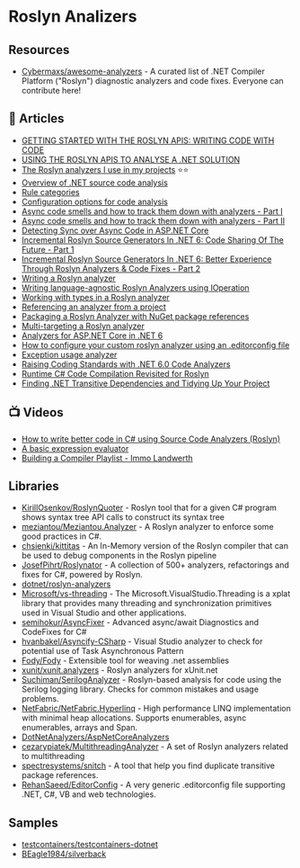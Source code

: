 # Roslyn Analizers

## Resources
- [Cybermaxs/awesome-analyzers](https://github.com/Cybermaxs/awesome-analyzers) - A curated list of .NET Compiler Platform ("Roslyn") diagnostic analyzers and code fixes. Everyone can contribute here!

## 📕 Articles

- [GETTING STARTED WITH THE ROSLYN APIS: WRITING CODE WITH CODE](https://www.stevejgordon.co.uk/getting-started-with-the-roslyn-apis-writing-code-with-code)
- [USING THE ROSLYN APIS TO ANALYSE A .NET SOLUTION](https://www.stevejgordon.co.uk/using-the-roslyn-apis-to-analyse-a-dotnet-solution)
- [The Roslyn analyzers I use in my projects](https://www.meziantou.net/the-roslyn-analyzers-i-use.htm) ⭐⭐
- [Overview of .NET source code analysis](https://docs.microsoft.com/en-us/dotnet/fundamentals/code-analysis/overview)
- [Rule categories](https://docs.microsoft.com/en-us/dotnet/fundamentals/code-analysis/categories)
- [Configuration options for code analysis](https://docs.microsoft.com/en-us/dotnet/fundamentals/code-analysis/configuration-options)
- [Async code smells and how to track them down with analyzers - Part I](https://cezarypiatek.github.io/post/async-analyzers-p1/)
- [Async code smells and how to track them down with analyzers - Part II](https://cezarypiatek.github.io/post/async-analyzers-p2/)
- [Detecting Sync over Async Code in ASP.NET Core](https://codeopinion.com/detecting-sync-over-async-code-in-asp-net-core/)
- [Incremental Roslyn Source Generators In .NET 6: Code Sharing Of The Future - Part 1](https://www.thinktecture.com/en/net/roslyn-source-generators-introduction/)
- [Incremental Roslyn Source Generators In .NET 6: Better Experience Through Roslyn Analyzers & Code Fixes - Part 2](https://www.thinktecture.com/en/net/roslyn-source-generators-analyzers-code-fixes/)
- [Writing a Roslyn analyzer](https://www.meziantou.net/writing-a-roslyn-analyzer.htm)
- [Writing language-agnostic Roslyn Analyzers using IOperation](https://www.meziantou.net/writing-a-language-agnostic-roslyn-analyzer-using-ioperation.htm)
- [Working with types in a Roslyn analyzer](https://www.meziantou.net/working-with-types-in-a-roslyn-analyzer.htm)
- [Referencing an analyzer from a project](https://www.meziantou.net/referencing-an-analyzer-from-a-project.htm)
- [Packaging a Roslyn Analyzer with NuGet package references](https://www.meziantou.net/packaging-a-roslyn-analyzer-with-nuget-dependencies.htm)
- [Multi-targeting a Roslyn analyzer](https://www.meziantou.net/multi-targeting-a-roslyn-analyzer.htm)
- [Analyzers for ASP.NET Core in .NET 6 ](https://andrewlock.net/exploring-dotnet-6-part-7-analyzers-for-minimal-apis/)
- [How to configure your custom roslyn analyzer using an .editorconfig file](https://www.mytechramblings.com/posts/configure-roslyn-analyzers-using-editorconfig/)
- [Exception usage analyzer](https://cezarypiatek.github.io/post/exceptions-usages-analyzer/)
- [Raising Coding Standards with .NET 6.0 Code Analyzers](https://endjin.com/blog/2022/01/raising-coding-standard-dotnet-analyzers)
- [Runtime C# Code Compilation Revisited for Roslyn](https://weblog.west-wind.com/posts/2022/Jun/07/Runtime-CSharp-Code-Compilation-Revisited-for-Roslyn)
- [Finding .NET Transitive Dependencies and Tidying Up Your Project](https://gsferreira.com/archive/2022/finding-dotnet-transitive-dependencies-and-tidying-up-your-project/)
## 📺 Videos
- [How to write better code in C# using Source Code Analyzers (Roslyn)](https://www.youtube.com/watch?v=K6MyJJSm1MI)
- [A basic expression evaluator](https://www.youtube.com/watch?v=wgHIkdUQbp0)
- [Building a Compiler Playlist - Immo Landwerth](https://www.youtube.com/playlist?list=PLRAdsfhKI4OWNOSfS7EUu5GRAVmze1t2y)
## Libraries
- [KirillOsenkov/RoslynQuoter](https://github.com/KirillOsenkov/RoslynQuoter) - Roslyn tool that for a given C# program shows syntax tree API calls to construct its syntax tree
- [meziantou/Meziantou.Analyzer](https://github.com/meziantou/Meziantou.Analyzer) - A Roslyn analyzer to enforce some good practices in C#.
- [chsienki/kittitas](https://github.com/chsienki/kittitas) - An In-Memory version of the Roslyn compiler that can be used to debug components in the Roslyn pipeline
- [JosefPihrt/Roslynator](https://github.com/JosefPihrt/Roslynator) - A collection of 500+ analyzers, refactorings and fixes for C#, powered by Roslyn.
- [dotnet/roslyn-analyzers](https://github.com/dotnet/roslyn-analyzers)
- [Microsoft/vs-threading](https://github.com/Microsoft/vs-threading) - The Microsoft.VisualStudio.Threading is a xplat library that provides many threading and synchronization primitives used in Visual Studio and other applications.
- [semihokur/AsyncFixer](https://github.com/semihokur/AsyncFixer) - Advanced async/await Diagnostics and CodeFixes for C#
- [hvanbakel/Asyncify-CSharp](https://github.com/hvanbakel/Asyncify-CSharp) - Visual Studio analyzer to check for potential use of Task Asynchronous Pattern
- [Fody/Fody](https://github.com/Fody/Fody) - Extensible tool for weaving .net assemblies
- [xunit/xunit.analyzers](https://github.com/xunit/xunit.analyzers) - Roslyn analyzers for xUnit.net 
- [Suchiman/SerilogAnalyzer](https://github.com/Suchiman/SerilogAnalyzer) - Roslyn-based analysis for code using the Serilog logging library. Checks for common mistakes and usage problems.
- [NetFabric/NetFabric.Hyperlinq](https://github.com/NetFabric/NetFabric.Hyperlinq) - High performance LINQ implementation with minimal heap allocations. Supports enumerables, async enumerables, arrays and Span<T>.
- [DotNetAnalyzers/AspNetCoreAnalyzers](https://github.com/DotNetAnalyzers/AspNetCoreAnalyzers)
- [cezarypiatek/MultithreadingAnalyzer](https://github.com/cezarypiatek/MultithreadingAnalyzer) - A set of Roslyn analyzers related to multithreading
- [spectresystems/snitch](https://github.com/spectresystems/snitch) - A tool that help you find duplicate transitive package references.
- [RehanSaeed/EditorConfig](https://github.com/RehanSaeed/EditorConfig) - A very generic .editorconfig file supporting .NET, C#, VB and web technologies.

## Samples
- [testcontainers/testcontainers-dotnet](https://github.com/testcontainers/testcontainers-dotnet/blob/develop/.editorconfig)
- [BEagle1984/silverback ](https://github.com/BEagle1984/silverback/blob/master/.editorconfig)